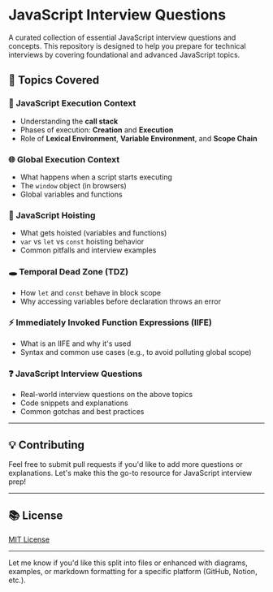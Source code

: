 # JavaScript Interview Questions

A curated collection of essential JavaScript interview questions and concepts. This repository is designed to help you prepare for technical interviews by covering foundational and advanced JavaScript topics.

## 🚀 Topics Covered

### 📌 JavaScript Execution Context

* Understanding the **call stack**
* Phases of execution: **Creation** and **Execution**
* Role of **Lexical Environment**, **Variable Environment**, and **Scope Chain**

### 🌐 Global Execution Context

* What happens when a script starts executing
* The `window` object (in browsers)
* Global variables and functions

### 🎈 JavaScript Hoisting

* What gets hoisted (variables and functions)
* `var` vs `let` vs `const` hoisting behavior
* Common pitfalls and interview examples

### 🕳️ Temporal Dead Zone (TDZ)

* How `let` and `const` behave in block scope
* Why accessing variables before declaration throws an error

### ⚡ Immediately Invoked Function Expressions (IIFE)

* What is an IIFE and why it's used
* Syntax and common use cases (e.g., to avoid polluting global scope)

### ❓ JavaScript Interview Questions

* Real-world interview questions on the above topics
* Code snippets and explanations
* Common gotchas and best practices

---

## 💡 Contributing

Feel free to submit pull requests if you'd like to add more questions or explanations. Let's make this the go-to resource for JavaScript interview prep!

---

## 📚 License

[MIT License](LICENSE)

---

Let me know if you'd like this split into files or enhanced with diagrams, examples, or markdown formatting for a specific platform (GitHub, Notion, etc.).
